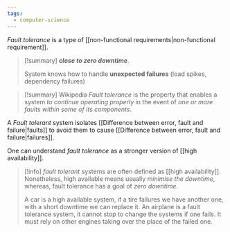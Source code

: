 ```yaml
---
tags:
  - computer-science
---
```

*Fault tolerance* is a type of [[non-functional requirements|non-functional requirement]].

>[!summary]
> ***close to zero downtime***.
>
> System knows how to handle **unexpected failures** (load spikes, dependency failures) 

>[!summary] Wikipedia
>*Fault tolerance* is the property that enables a system *to continue operating properly* in the event of *one or more faults within some of its components*.

A *Fault tolerant* system isolates [[Difference between error, fault and failure|faults]] to avoid them to cause [[Difference between error, fault and failure|failures]].

One can understand *fault tolerance* as a stronger version of [[high availability]].

>[!info] 
> *fault tolerant* systems are often defined as [[high availability]]. Nonetheless, high available means usually *minimise the downtime*, whereas, fault tolerance has a goal of *zero downtime*.
>
> A car is a high available system, if a tire failures we have another one, with a short downtime we can replace it.
> An airplane is a fault tolerance system, it cannot stop to change the systems if one fails. It must rely on other engines taking over the place of the failed one.



